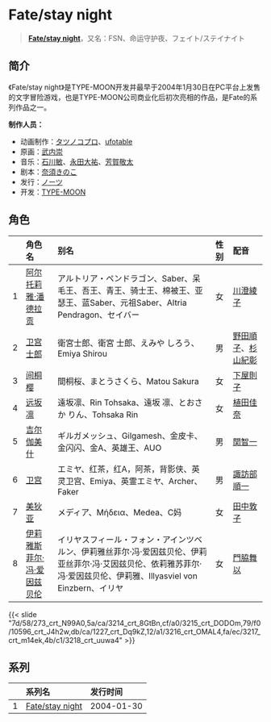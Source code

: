 # Fate/stay night


> <u>**[Fate/stay night](https://bgm.tv/subject/935)**</u>，又名：FSN、命运守护夜、フェイト/ステイナイト

## 简介

《Fate/stay night》是TYPE-MOON开发并最早于2004年1月30日在PC平台上发售的文字冒险游戏，也是TYPE-MOON公司商业化后初次亮相的作品，是Fate的系列作品之一。

**制作人员：**
- 动画制作：[タツノコプロ](https://bgm.tv/person/696)、[ufotable](https://bgm.tv/person/3059)
- 原画：[武内崇](https://bgm.tv/person/1467)
- 音乐：[石川敏](https://bgm.tv/person/30860)、[永田大祐](https://bgm.tv/person/30859)、[芳賀敬太](https://bgm.tv/person/30856)
- 剧本：[奈須きのこ](https://bgm.tv/person/1466)
- 发行：[ノーツ](https://bgm.tv/person/3348)
- 开发：[TYPE-MOON](https://bgm.tv/person/1465)

## 角色

|     |   角色名   |   别名  | 性别 |  配音  |
|:--- |:------  |:----      |:---  |:--   |
| 1 | [阿尔托莉雅·潘德拉贡](https://bgm.tv/character/273) | アルトリア・ペンドラゴン、Saber、呆毛王、吾王、青王、骑士王、棉被王、亚瑟王、蓝Saber、元祖Saber、Altria Pendragon、セイバー | 女 | [川澄綾子](https://bgm.tv/person/740) |
| 2 | [卫宫士郎](https://bgm.tv/character/3214) | 衛宮士郎、衛宮 士郎、えみや しろう、Emiya Shirou | 男 | [野田順子](https://bgm.tv/person/3905)、[杉山紀彰](https://bgm.tv/person/4578) |
| 3 | [间桐樱](https://bgm.tv/character/3215) | 間桐桜、まとうさくら、Matou Sakura | 女 | [下屋則子](https://bgm.tv/person/4471) |
| 4 | [远坂凛](https://bgm.tv/character/10596) | 遠坂凛、Rin Tohsaka、遠坂 凛、とおさか りん、Tohsaka Rin | 女 | [植田佳奈](https://bgm.tv/person/4263) |
| 5 | [吉尔伽美什](https://bgm.tv/character/1227) | ギルガメッシュ、Gilgamesh、金皮卡、金闪闪、金A、英雄王、AUO | 男 | [関智一](https://bgm.tv/person/3868) |
| 6 | [卫宫](https://bgm.tv/character/3216) | エミヤ、红茶，红A，阿茶，背影侠、英灵卫宫、Emiya、英霊エミヤ、Archer、Faker | 男 | [諏訪部順一](https://bgm.tv/person/3864) |
| 7 | [美狄亚](https://bgm.tv/character/3217) | メディア、Μήδεια、Medea、C妈 | 女 | [田中敦子](https://bgm.tv/person/3873) |
| 8 | [伊莉雅斯菲尔·冯·爱因兹贝伦](https://bgm.tv/character/3218) | イリヤスフィール・フォン・アインツベルン、伊莉雅丝菲尔·冯·爱因兹贝伦、伊莉亚丝菲尔·冯·艾因兹贝伦、依莉雅苏菲尔·冯·爱因兹贝伦、伊莉雅、Illyasviel von Einzbern、イリヤ | 女 | [門脇舞以](https://bgm.tv/person/4402) |

{{< slide "7d/58/273_crt_N99A0,5a/ca/3214_crt_8GtBn,cf/a0/3215_crt_DODOm,79/f0/10596_crt_J4h2w,db/ca/1227_crt_Dq9kZ,12/a1/3216_crt_OMAL4,fa/ec/3217_crt_m14ek,4b/c1/3218_crt_uuwa4" >}}

## 系列

|     |   系列名   |   发行时间  |
|:---   |:------  |:----      |
| 1 | [Fate/stay night](https://bgm.tv/subject/935) | 2004-01-30 |

<!--

## 配乐

{{< media ""
""
"music">}}

## MAD

{{< media auto="mad/fate_stay_night" >}}

-->
